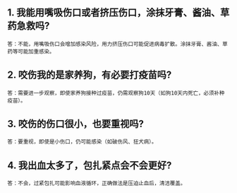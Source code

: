 ## 1. 我能用嘴吸伤口或者挤压伤口，涂抹牙膏、酱油、草药急救吗?

    答：不能，用嘴吸伤口会增加感染风险，用力挤压伤口可能促进病毒扩散。涂抹牙膏、酱油、草药等可能加重感染。

## 2. 咬伤我的是家养狗，有必要打疫苗吗?

    答：需要进一步观察，即使家养狗接种过疫苗，仍需观察狗10天（如狗10天内死亡，必须补种疫苗）。

## 3. 咬伤的伤口很小，也要重视吗?

    答：要重视，即使是小伤口，仍可能感染（如破伤风、狂犬病）。

## 4. 我出血太多了，包扎紧点会不会更好?

    答：不会，过紧包扎可能影响血液循环，正确做法是压迫止血后，清洁覆盖。